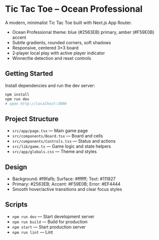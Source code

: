 # Tic Tac Toe – Ocean Professional

A modern, minimalist Tic Tac Toe built with Next.js App Router.

- Ocean Professional theme: blue (#2563EB) primary, amber (#F59E0B) accent
- Subtle gradients, rounded corners, soft shadows
- Responsive, centered 3×3 board
- 2‑player local play with active player indicator
- Winner/tie detection and reset controls

## Getting Started

Install dependencies and run the dev server:

```bash
npm install
npm run dev
# open http://localhost:3000
```

## Project Structure

- `src/app/page.tsx` — Main game page
- `src/components/Board.tsx` — Board and cells
- `src/components/Controls.tsx` — Status and actions
- `src/lib/game.ts` — Game logic and state helpers
- `src/app/globals.css` — Theme and styles

## Design

- Background: #f9fafb; Surface: #ffffff; Text: #111827
- Primary: #2563EB; Accent: #F59E0B; Error: #EF4444
- Smooth hover/active transitions and clear focus styles

## Scripts

- `npm run dev` — Start development server
- `npm run build` — Build for production
- `npm start` — Start production server
- `npm run lint` — Lint
